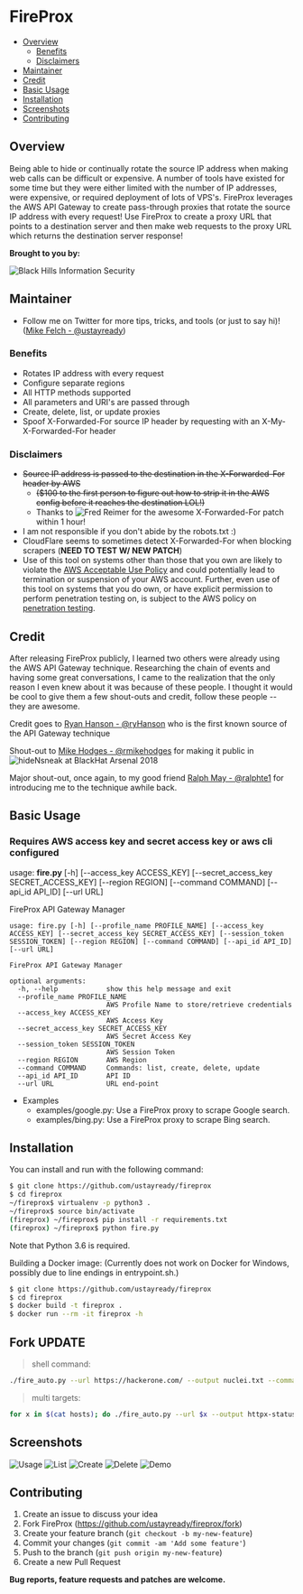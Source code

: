 FireProx
==================
- [Overview](#overview)
	- [Benefits](#benefits)
	- [Disclaimers](#disclaimers)
- [Maintainer](#maintainer)
- [Credit](#credit)
- [Basic Usage](#basic-usage)
- [Installation](#installation)
- [Screenshots](#screenshots)
- [Contributing](#contributing)

## Overview ##
Being able to hide or continually rotate the source IP address when making web calls can be difficult or expensive. A number of tools have existed for some time but they were either limited with the number of IP addresses, were expensive, or required deployment of lots of VPS's. FireProx leverages the AWS API Gateway to create pass-through proxies that rotate the source IP address with every request! Use FireProx to create a proxy URL that points to a destination server and then make web requests to the proxy URL which returns the destination server response!

**Brought to you by:**

![Black Hills Information Security](https://www.blackhillsinfosec.com/wp-content/uploads/2016/03/BHIS-logo-L-300x300.png "Black Hills Information Security")

## Maintainer
- Follow me on Twitter for more tips, tricks, and tools (or just to say hi)! ([Mike Felch - @ustayready](https://twitter.com/ustayready)) 

### Benefits ##

 * Rotates IP address with every request
 * Configure separate regions
 * All HTTP methods supported
 * All parameters and URI's are passed through
 * Create, delete, list, or update proxies
 * Spoof X-Forwarded-For source IP header by requesting with an X-My-X-Forwarded-For header
 
 
### Disclaimers ##
 * ~~Source IP address is passed to the destination in the X-Forwarded-For header by AWS~~
   * ~~($100 to the first person to figure out how to strip it in the AWS config before it reaches the destination LOL!)~~
   * Thanks to ![Fred Reimer](https://github.com/freimer) for the awesome X-Forwarded-For patch within 1 hour!
 * I am not responsible if you don't abide by the robots.txt :)
 * CloudFlare seems to sometimes detect X-Forwarded-For when blocking scrapers (**NEED TO TEST W/ NEW PATCH**)
 * Use of this tool on systems other than those that you own are likely to violate the [AWS Acceptable Use Policy](https://aws.amazon.com/aup/) and could potentially lead to termination or suspension of your AWS account. Further, even use of this tool on systems that you do own, or have explicit permission to perform penetration testing on, is subject to the AWS policy on [penetration testing](https://aws.amazon.com/security/penetration-testing/).

## Credit ##
After releasing FireProx publicly, I learned two others were already using the AWS API Gateway technique. Researching the chain of events and having some great conversations, I came to the realization that the only reason I even knew about it was because of these people. I thought it would be cool to give them a few shout-outs and credit, follow these people -- they are awesome. 

Credit goes to [Ryan Hanson - @ryHanson](https://twitter.com/ryHanson) who is the first known source of the API Gateway technique

Shout-out to [Mike Hodges - @rmikehodges](https://twitter.com/rmikehodges) for making it public in ![hideNsneak](https://github.com/rmikehodges/hideNsneak) at BlackHat Arsenal 2018

Major shout-out, once again, to my good friend [Ralph May - @ralphte1](https://twitter.com/ralphte1) for introducing me to the technique awhile back.

## Basic Usage ##
### Requires AWS access key and secret access key or aws cli configured
usage: **fire.py** [-h] [--access_key ACCESS_KEY]
               [--secret_access_key SECRET_ACCESS_KEY] [--region REGION]
               [--command COMMAND] [--api_id API_ID] [--url URL]

FireProx API Gateway Manager
```
usage: fire.py [-h] [--profile_name PROFILE_NAME] [--access_key ACCESS_KEY] [--secret_access_key SECRET_ACCESS_KEY] [--session_token SESSION_TOKEN] [--region REGION] [--command COMMAND] [--api_id API_ID] [--url URL]

FireProx API Gateway Manager

optional arguments:
  -h, --help            show this help message and exit
  --profile_name PROFILE_NAME
                        AWS Profile Name to store/retrieve credentials
  --access_key ACCESS_KEY
                        AWS Access Key
  --secret_access_key SECRET_ACCESS_KEY
                        AWS Secret Access Key
  --session_token SESSION_TOKEN
                        AWS Session Token
  --region REGION       AWS Region
  --command COMMAND     Commands: list, create, delete, update
  --api_id API_ID       API ID
  --url URL             URL end-point
```

* Examples
	* examples/google.py: Use a FireProx proxy to scrape Google search.
	* examples/bing.py: Use a FireProx proxy to scrape Bing search.
         
## Installation ##
You can install and run with the following command:

```bash
$ git clone https://github.com/ustayready/fireprox
$ cd fireprox
~/fireprox$ virtualenv -p python3 .
~/fireprox$ source bin/activate
(fireprox) ~/fireprox$ pip install -r requirements.txt
(fireprox) ~/fireprox$ python fire.py
```

Note that Python 3.6 is required.

Building a Docker image: (Currently does not work on Docker for Windows, possibly due to line endings in entrypoint.sh.)
```bash
$ git clone https://github.com/ustayready/fireprox
$ cd fireprox
$ docker build -t fireprox .
$ docker run --rm -it fireprox -h
```
## Fork UPDATE

> shell command:
```sh
./fire_auto.py --url https://hackerone.com/ --output nuclei.txt --command shell --shell "echo URL | nuclei -silent >> OUTPUT"
```

> multi targets:
```sh
for x in $(cat hosts); do ./fire_auto.py --url $x --output httpx-status.txt --command shell --shell "echo URL | nuclei -silent >> OUTPUT"; done
```

## Screenshots
![Usage](https://github.com/ustayready/fireprox/blob/master/screenshots/usage.png "usage")
![List](https://github.com/ustayready/fireprox/blob/master/screenshots/list.png "list")
![Create](https://github.com/ustayready/fireprox/blob/master/screenshots/create.png "create")
![Delete](https://github.com/ustayready/fireprox/blob/master/screenshots/delete.png "delete")
![Demo](https://github.com/ustayready/fireprox/blob/master/screenshots/demo.png "demo")

## Contributing

1. Create an issue to discuss your idea
2. Fork FireProx (https://github.com/ustayready/fireprox/fork)
3. Create your feature branch (`git checkout -b my-new-feature`)
4. Commit your changes (`git commit -am 'Add some feature'`)
5. Push to the branch (`git push origin my-new-feature`)
6. Create a new Pull Request

**Bug reports, feature requests and patches are welcome.**
